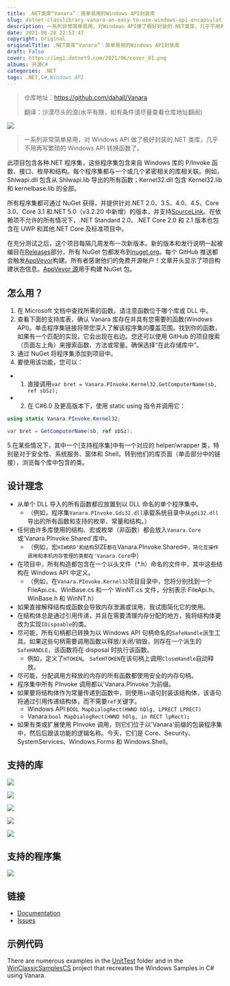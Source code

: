 ```yaml
---
title: .NET类库“Vanara”：简单易用的Windows API封装库
slug: dotnet-classlibrary-vanara-an-easy-to-use-windows-api-encapsulation-library
description: 一系列非常简单易用，对Windows API做了极好封装的.NET类库，几乎不用再写繁琐的Windows API转换函数了。
date: 2021-06-28 22:53:47
copyright: Original
originalTitle: .NET类库“Vanara”：简单易用的Windows API封装库
draft: False
cover: https://img1.dotnet9.com/2021/06/cover_01.png
albums: 开源C#
categories: .NET
tags: .NET,C#,Windows API
---
```


> 仓库地址：https://github.com/dahall/Vanara
>
> 翻译：沙漠尽头的浪(水平有限，如有条件请尽量查看仓库地址翻阅)

![](https://img1.dotnet9.com/2021/06/0101.png)

> 一系列非常简单易用，对 Windows API 做了极好封装的.NET 类库，几乎不用再写繁琐的 Windows API 转换函数了。

此项目包含各种.NET 程序集，这些程序集包含来自 Windows 库的 P/Invoke 函数、接口、枚举和结构。每个程序集都与一个或几个紧密相关的库相关联。例如，Shlwapi.dll 包含从 Shlwapi.lib 导出的所有函数；Kernel32.dll 包含 Kernel32.lib 和 kernelbase.lib 的全部。

所有程序集都可通过 NuGet 获得，并提供针对.NET 2.0、3.5、4.0、4.5、Core 3.0、Core 3.1 和.NET 5.0（v3.2.20 中新增）的版本，并支持[SourceLink](https://docs.microsoft.com/en-us/dotnet/standard/library-guidance/sourcelink)。在依赖项不允许的所有情况下，.NET Standard 2.0、.NET Core 2.0 和 2.1 版本也包含在 UWP 和其他.NET Core 及标准项目中。

在充分测试之后，这个项目每隔几周发布一次新版本。新的版本和发行说明一起被编目在[Releases](https://github.com/dahall/Vanara/releases)部分，所有 NuGet 包都发布到[nuget.org](https://www.nuget.org/packages?q=dahall+Vanara)。每个 GitHub 推送都会触发[AppVeyor](https://ci.appveyor.com/project/dahall/vanara)构建。所有者感谢他们的免费开源帐户！文章开头显示了项目构建状态信息。[AppVeyor 源](https://ci.appveyor.com/nuget/vanara-prerelease)用于构建 NuGet 包。

## 怎么用？

1. 在 Microsoft 文档中查找所需的函数。请注意函数位于哪个库或 DLL 中。
2. 查看下面的支持库表，确认 Vanara 库存在并具有您需要的函数(Windows API)。单击程序集链接将带您深入了解该程序集的覆盖范围。找到你的函数，如果有一个匹配的实现，它会出现在右边。您还可以使用 GitHub 的项目搜索（页面左上角）来搜索函数、方法或常量。确保选择“在此存储库中”。
3. 通过 NuGet 将程序集添加到项目中。
4. 要使用该功能，您可以：

- 1. 直接调用`var bret = Vanara.PInvoke.Kernel32.GetComputerName(sb, ref sbSz);`
- 2. 在 C#6.0 及更高版本下，使用 static using 指令并调用它：

```C#
using static Vanara.PInvoke.Kernel32;

var bret = GetComputerName(sb, ref sbSz);
```

5.在某些情况下，其中一个[支持程序集]中有一个对应的 helper/wrapper 类，特别是对于安全性、系统服务、窗体和 Shell。转到他们的库页面（单击部分中的链接），浏览每个库中包含的类。

## 设计理念

- 从单个 DLL 导入的所有函数都应放置到以 DLL 命名的单个程序集中。
  - （例如，程序集`Vanara.PInvoke.Gdi32.dll`承载系统目录中从`gdi32.dll`导出的所有函数和支持的枚举、常量和结构。）
- 任何由许多库使用的结构、宏或枚举（非函数）都会放入`Vanara.Core`或'Vanara.PInvoke.Shared`库中。
  - （例如，宏`HIWORD'和结构`SIZE`都在`Vanara.PInvoke.Shared`中，简化互操作调用和本机内存管理的类都在'Vanara.Core`中）
- 在项目中，所有构造都包含在一个以头文件（\*.h）命名的文件中，其中这些结构在 Windows API 中定义。
  - （例如，在`Vanara.PInvoke.Kernel32`项目目录中，您将分别找到一个 FileApi.cs、WinBase.cs 和一个 WinNT.cs 文件，分别表示 FileApi.h、WinBase.h 和 WinNT.h）
- 如果直接解释结构或函数会导致内存泄漏或误用，我试图简化它的使用。
- 在结构体总是通过引用传递，并且在需要清理内存分配的地方，我将结构体更改为实现`IDispoable`的类。
- 尽可能，所有句柄都已转换为以 Windows API 句柄命名的`SafeHandle`派生工具。如果这些句柄需要调用函数以释放/关闭/销毁，则存在一个派生的`SafeHANDLE`，该函数将在 disposal 时执行该函数。
  - 例如，定义了`HTOKEN`。 `SafeHTOKEN`在该句柄上调用`CloseHandle`自动释放。
- 尽可能，分配调用方释放的内存的所有函数都使用安全的内存句柄。
- 程序集中所有 PInvoke 调用都以'Vanara.PInvoke`为前缀。
- 如果要将结构体作为常量传递到函数中，则使用`in`语句封装该结构体，该语句将通过引用传递结构体，而不需要`ref`关键字。
  - Windows API:`BOOL MapDialogRect(HWND hDlg, LPRECT LPRECT)`
  - Vanara:`bool MapDialogRect(HWND hDlg, in RECT lpRect);`
- 如果有类或扩展使用 PInvoke 调用，则它们位于以'Vanara'前缀的包装程序集中，然后后跟该功能的逻辑名称。今天，它们是 Core、Security、SystemServices、Windows.Forms 和 Windows.Shell。

## 支持的库

![](https://img1.dotnet9.com/2021/06/0102.png)

![](https://img1.dotnet9.com/2021/06/0103.png)

![](https://img1.dotnet9.com/2021/06/0104.png)

![](https://img1.dotnet9.com/2021/06/0105.png)

![](https://img1.dotnet9.com/2021/06/0106.png)

## 支持的程序集

![](https://img1.dotnet9.com/2021/06/0107.png)

## 链接

- [Documentation](https://github.com/dahall/Vanara/wiki)
- [Issues](https://github.com/dahall/Vanara/issues)

## 示例代码

There are numerous examples in the [UnitTest](https://github.com/dahall/Vanara/tree/master/UnitTests) folder and in the [WinClassicSamplesCS](https://github.com/dahall/WinClassicSamplesCS) project that recreates the Windows Samples in C# using Vanara.
